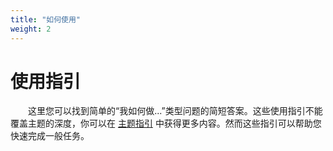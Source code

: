 ```yaml
---
title: "如何使用"
weight: 2
---
```


# 使用指引

&emsp;&emsp;这里您可以找到简单的“我如何做...”类型问题的简短答案。这些使用指引不能覆盖主题的深度，你可以在 [主题指引](../topics) 中获得更多内容。然而这些指引可以帮助您快速完成一般任务。
